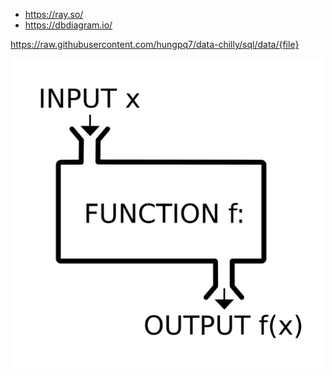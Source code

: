 - https://ray.so/
- https://dbdiagram.io/

https://raw.githubusercontent.com/hungpq7/data-chilly/sql/data/{file}

<center>
<img src="https://raw.githubusercontent.com/hungpq7/data-chilly/sql/image/function_io.png" width=500px;>
</center>